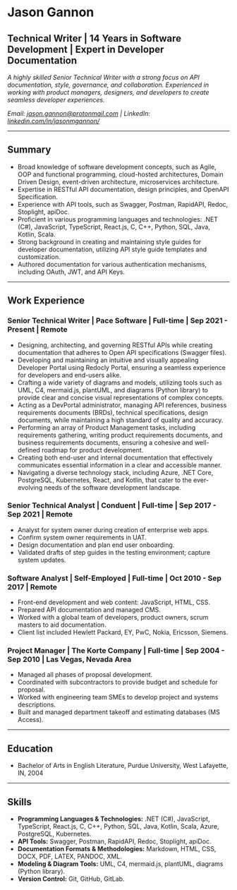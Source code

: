 # Jason Gannon

## Technical Writer | 14 Years in Software Development | Expert in Developer Documentation

_A highly skilled Senior Technical Writer with a strong focus on API documentation, style, governance, and collaboration. Experienced in working with product managers, designers, and developers to create seamless developer experiences._

_Email: [jason.gannon@protonmail.com](mailto:jason.gannon@protonmail.com) | LinkedIn: [linkedin.com/in/jasonmgannon/](https://www.linkedin.com/in/jasonmgannon/)_

---

## Summary

* Broad knowledge of software development concepts, such as Agile, OOP and functional programming, cloud-hosted architectures, Domain Driven Design, event-driven architecture, microservices architecture.
* Expertise in RESTful API documentation, design principles, and OpenAPI Specification.
* Experience with API tools, such as Swagger, Postman, RapidAPI, Redoc, Stoplight, apiDoc.
* Proficient in various programming languages and technologies: .NET (C#), JavaScript, TypeScript, React.js, C, C++, Python, SQL, Java, Kotlin, Scala.
* Strong background in creating and maintaining style guides for developer documentation, utilizing API style guide templates and customization.
* Authored documentation for various authentication mechanisms, including OAuth, JWT, and API Keys.

---

## Work Experience

### Senior Technical Writer | Pace Software | Full-time | Sep 2021 - Present | Remote
* Designing, architecting, and governing RESTful APIs while creating documentation that adheres to Open API specifications (Swagger files).
* Developing and maintaining an intuitive and visually appealing Developer Portal using Redocly Portal, ensuring a seamless experience for developers and end-users alike.
* Crafting a wide variety of diagrams and models, utilizing tools such as UML, C4, mermaid.js, plantUML, and diagrams (Python library) to provide clear and concise visual representations of complex concepts.
* Acting as a DevPortal administrator, managing API references, business requirements documents (BRDs), technical specifications, design documents, while maintaining a high standard of quality and accuracy.
* Performing an array of Product Management tasks, including requirements gathering, writing product requirements documents, and business requirements documents, ensuring a cohesive and well-defined roadmap for product development.
* Creating both end-user and internal documentation that effectively communicates essential information in a clear and accessible manner.
* Navigating a diverse technology stack, including Azure, .NET Core, PostgreSQL, Kubernetes, React, and Kotlin, that cater to the ever-evolving needs of the software development landscape.

### Senior Technical Analyst | Conduent | Full-time | Sep 2017 - Sep 2021 | Remote
* Analyst for system owner during creation of enterprise web apps.
* Confirm system owner requirements in UAT.
* Design documentation and plan end user onboarding.
* Validated drafts of step guides in the testing environment; capture system updates.

### Software Analyst | Self-Employed | Full-time | Oct 2010 - Sep 2017 | Remote
* Front-end development and web content: JavaScript, HTML, CSS.
* Prepared API documentation and managed CMS.
* Worked with a global team of developers, product owners, scrum masters to aid documentation.
* Client list included Hewlett Packard, EY, PwC, Nokia, Ericsson, Siemens.

### Project Manager | The Korte Company | Full-time | Sep 2004 - Sep 2010 | Las Vegas, Nevada Area
* Managed all phases of proposal development.
* Coordinated with subcontractors to provide budget and schedule for proposal.
* Worked with engineering team SMEs to develop project and systems descriptions.
* Built and managed department takeoff and estimating databases (MS Access).

---

## Education

* Bachelor of Arts in English Literature, Purdue University, West Lafayette, IN, 2004

---

## Skills

* **Programming Languages & Technologies:** .NET (C#), JavaScript, TypeScript, React.js, C, C++, Python, SQL, Java, Kotlin, Scala, Azure, PostgreSQL, Kubernetes.
* **API Tools:** Swagger, Postman, RapidAPI, Redoc, Stoplight, apiDoc.
* **Documentation Formats & Methodologies:** Markdown, HTML, CSS, DOCX, PDF, LATEX, PANDOC, XML.
* **Modeling & Diagram Tools:** UML, C4, mermaid.js, plantUML, diagrams (Python library).
* **Version Control:** Git, GitHub, GitLab.
